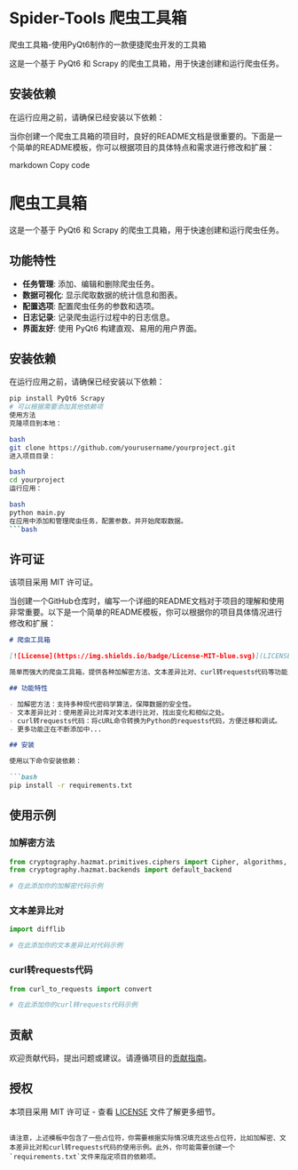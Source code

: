 # Spider-Tools 爬虫工具箱
爬虫工具箱-使用PyQt6制作的一款便捷爬虫开发的工具箱

这是一个基于 PyQt6 和 Scrapy 的爬虫工具箱，用于快速创建和运行爬虫任务。

## 安装依赖

在运行应用之前，请确保已经安装以下依赖：


当你创建一个爬虫工具箱的项目时，良好的README文档是很重要的。下面是一个简单的README模板，你可以根据项目的具体特点和需求进行修改和扩展：

markdown
Copy code
# 爬虫工具箱

这是一个基于 PyQt6 和 Scrapy 的爬虫工具箱，用于快速创建和运行爬虫任务。

## 功能特性

- **任务管理**: 添加、编辑和删除爬虫任务。
- **数据可视化**: 显示爬取数据的统计信息和图表。
- **配置选项**: 配置爬虫任务的参数和选项。
- **日志记录**: 记录爬虫运行过程中的日志信息。
- **界面友好**: 使用 PyQt6 构建直观、易用的用户界面。

## 安装依赖

在运行应用之前，请确保已经安装以下依赖：

```bash
pip install PyQt6 Scrapy
# 可以根据需要添加其他依赖项
使用方法
克隆项目到本地：

bash
git clone https://github.com/yourusername/yourproject.git
进入项目目录：

bash
cd yourproject
运行应用：

bash
python main.py
在应用中添加和管理爬虫任务，配置参数，并开始爬取数据。
```bash

```
## 许可证
该项目采用 MIT 许可证。

当创建一个GitHub仓库时，编写一个详细的README文档对于项目的理解和使用非常重要。以下是一个简单的README模板，你可以根据你的项目具体情况进行修改和扩展：

```markdown
# 爬虫工具箱

[![License](https://img.shields.io/badge/License-MIT-blue.svg)](LICENSE)

简单而强大的爬虫工具箱，提供各种加解密方法、文本差异比对、curl转requests代码等功能，以便捷爬虫工作者的开发过程。

## 功能特性

- 加解密方法：支持多种现代密码学算法，保障数据的安全性。
- 文本差异比对：使用差异比对库对文本进行比对，找出变化和相似之处。
- curl转requests代码：将cURL命令转换为Python的requests代码，方便迁移和调试。
- 更多功能正在不断添加中...

## 安装

使用以下命令安装依赖：

```bash
pip install -r requirements.txt
```

## 使用示例

### 加解密方法

```python
from cryptography.hazmat.primitives.ciphers import Cipher, algorithms, modes
from cryptography.hazmat.backends import default_backend

# 在此添加你的加解密代码示例
```

### 文本差异比对

```python
import difflib

# 在此添加你的文本差异比对代码示例
```

### curl转requests代码

```python
from curl_to_requests import convert

# 在此添加你的curl转requests代码示例
```

## 贡献

欢迎贡献代码，提出问题或建议。请遵循项目的[贡献指南](CONTRIBUTING.md)。

## 授权

本项目采用 MIT 许可证 - 查看 [LICENSE](LICENSE) 文件了解更多细节。
```

请注意，上述模板中包含了一些占位符，你需要根据实际情况填充这些占位符，比如加解密、文本差异比对和curl转requests代码的使用示例。此外，你可能需要创建一个`requirements.txt`文件来指定项目的依赖项。